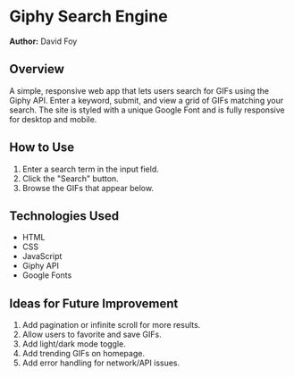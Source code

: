 # Giphy Search Engine

**Author:** David Foy

## Overview

A simple, responsive web app that lets users search for GIFs using the Giphy API. Enter a keyword, submit, and view a grid of GIFs matching your search. The site is styled with a unique Google Font and is fully responsive for desktop and mobile.

## How to Use

1. Enter a search term in the input field.
2. Click the "Search" button.
3. Browse the GIFs that appear below.

## Technologies Used

- HTML
- CSS
- JavaScript
- Giphy API
- Google Fonts

## Ideas for Future Improvement

1. Add pagination or infinite scroll for more results.
2. Allow users to favorite and save GIFs.
3. Add light/dark mode toggle.
4. Add trending GIFs on homepage.
5. Add error handling for network/API issues.
